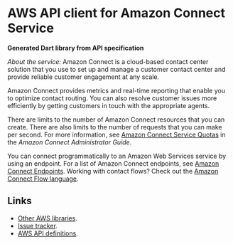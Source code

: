 # AWS API client for Amazon Connect Service

**Generated Dart library from API specification**

*About the service:*
Amazon Connect is a cloud-based contact center solution that you use to set
up and manage a customer contact center and provide reliable customer
engagement at any scale.

Amazon Connect provides metrics and real-time reporting that enable you to
optimize contact routing. You can also resolve customer issues more
efficiently by getting customers in touch with the appropriate agents.

There are limits to the number of Amazon Connect resources that you can
create. There are also limits to the number of requests that you can make
per second. For more information, see <a
href="https://docs.aws.amazon.com/connect/latest/adminguide/amazon-connect-service-limits.html">Amazon
Connect Service Quotas</a> in the <i>Amazon Connect Administrator Guide</i>.

You can connect programmatically to an Amazon Web Services service by using
an endpoint. For a list of Amazon Connect endpoints, see <a
href="https://docs.aws.amazon.com/general/latest/gr/connect_region.html">Amazon
Connect Endpoints</a>.
<note>
Working with contact flows? Check out the <a
href="https://docs.aws.amazon.com/connect/latest/adminguide/flow-language.html">Amazon
Connect Flow language</a>.
</note>

## Links

- [Other AWS libraries](https://github.com/agilord/aws_client/tree/master/generated).
- [Issue tracker](https://github.com/agilord/aws_client/issues).
- [AWS API definitions](https://github.com/aws/aws-sdk-js/tree/master/apis).

